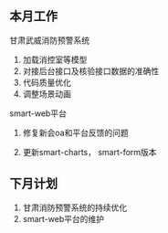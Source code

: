 ## 本月工作

甘肃武威消防预警系统

1. 加载消控室等模型
2. 对接后台接口及核验接口数据的准确性
3. 代码质量优化
4. 调整场景动画

smart-web平台
1. 修复新会oa和平台反馈的问题

2. 更新smart-charts， smart-form版本

   

## 下月计划

1. 甘肃消防预警系统的持续优化
2. smart-web平台的维护